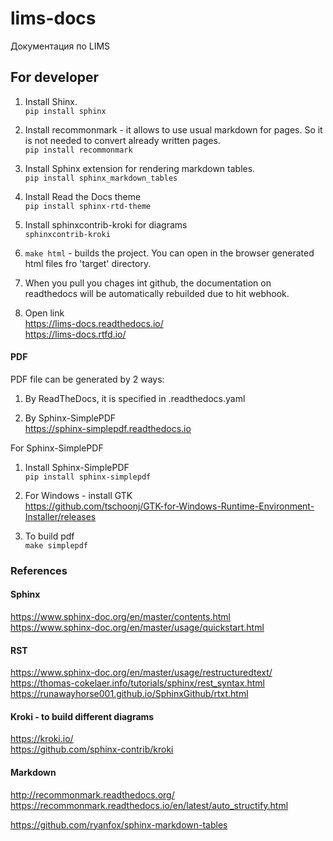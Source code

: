 # lims-docs
Документация по LIMS

## For developer

1. Install Shinx.
<br/>```pip install sphinx```

2. Install recommonmark - it allows to use usual markdown for pages.
So it is not needed to convert already written pages.
<br/>```pip install recommonmark```

3. Install  Sphinx extension for rendering markdown tables.
<br/>```pip install sphinx_markdown_tables```

4. Install Read the Docs theme
<br/>```pip install sphinx-rtd-theme```

5. Install sphinxcontrib-kroki for diagrams
<br/>```sphinxcontrib-kroki```

6. ```make html``` - builds the project.
You can open in the browser generated html files fro 'target' directory.

7. When you pull you chages int github, the documentation on readthedocs will be automatically rebuilded due to hit webhook.

8. Open link
<br/>https://lims-docs.readthedocs.io/
<br/>https://lims-docs.rtfd.io/


#### PDF
PDF file can be generated by 2 ways:

1. By ReadTheDocs, it is specified in .readthedocs.yaml

2. By Sphinx-SimplePDF
<br/>https://sphinx-simplepdf.readthedocs.io

For Sphinx-SimplePDF

1. Install Sphinx-SimplePDF
<br/>```pip install sphinx-simplepdf```

2. For Windows - install GTK
<br/>https://github.com/tschoonj/GTK-for-Windows-Runtime-Environment-Installer/releases

3. To build pdf
<br/>```make simplepdf```


### References 

#### Sphinx
https://www.sphinx-doc.org/en/master/contents.html
<br/>https://www.sphinx-doc.org/en/master/usage/quickstart.html

#### RST
https://www.sphinx-doc.org/en/master/usage/restructuredtext/
<br/>https://thomas-cokelaer.info/tutorials/sphinx/rest_syntax.html
<br/>https://runawayhorse001.github.io/SphinxGithub/rtxt.html

#### Kroki - to build different diagrams
https://kroki.io/
<br/>https://github.com/sphinx-contrib/kroki

#### Markdown 
http://recommonmark.readthedocs.org/
<br/>https://recommonmark.readthedocs.io/en/latest/auto_structify.html

https://github.com/ryanfox/sphinx-markdown-tables
